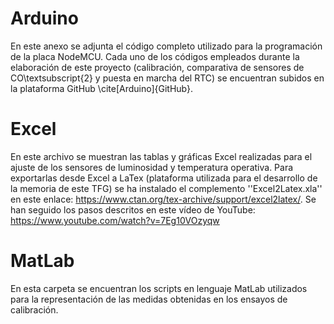 # Arduino
En este anexo se adjunta el código completo utilizado para la programación de la placa NodeMCU. Cada uno de los códigos empleados durante la elaboración de este proyecto (calibración, comparativa de sensores de CO\textsubscript{2} y puesta en marcha del RTC) se encuentran subidos en la plataforma GitHub \cite[Arduino]{GitHub}.

# Excel
En este archivo se muestran las tablas y gráficas Excel realizadas para el ajuste de los sensores de luminosidad y temperatura operativa. Para exportarlas desde Excel a LaTex (plataforma utilizada para el desarrollo de la memoria de este TFG) se ha instalado el complemento ''Excel2Latex.xla'' en este enlace: https://www.ctan.org/tex-archive/support/excel2latex/.
Se han seguido los pasos descritos en este vídeo de YouTube: https://www.youtube.com/watch?v=7Eg10VOzyqw

# MatLab
En esta carpeta se encuentran los scripts en lenguaje MatLab utilizados para la representación de las medidas obtenidas en los ensayos de calibración.
